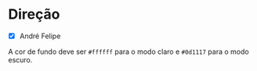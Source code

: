 # Direção

- [x] André Felipe


A cor de fundo deve ser `#ffffff` para o modo claro e `#0d1117` para o modo escuro.
